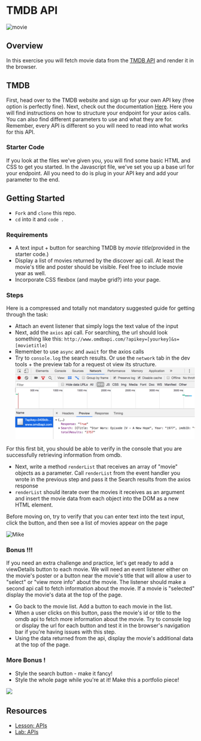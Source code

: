 # TMDB API

![movie](https://external-content.duckduckgo.com/iu/?u=https%3A%2F%2Fmedia.giphy.com%2Fmedia%2FrF9IEPtjdIJmE%2Fgiphy.gif&f=1&nofb=1)

## Overview

In this exercise you will fetch movie data from the [TMDB API](https://developers.themoviedb.org/3/getting-started/introduction) and render it in the browser.

## TMDB

First, head over to the TMDB website and sign up for your own API key (free option is perfectly fine). Next, check out the documentation [Here](https://developers.themoviedb.org/3/getting-started/introduction). Here you will find instructions on how to structure your endpoint for your axios calls. You can also find different parameters to use and what they are for. Remember, every API is different so you will need to read into what works for this API.

### Starter Code

If you look at the files we've given you, you will find some basic HTML and CSS to get you started. In the Javascript file, we've set you up a base url for your endpoint. All you need to do is plug in your API key and add your parameter to the end.


## Getting Started 
- `Fork` and `clone` this repo.
- `cd` into it and `code .`

### Requirements

- A text input + button for searching TMDB by _movie title_(provided in the starter code.)
- Display a list of movies returned by the discover api call.  At least the movie's title and poster should be visible. Feel free to include movie year as well.
- Incorporate CSS flexbox (and maybe grid?) into your page.

### Steps

Here is a compressed and totally not mandatory suggested guide for getting through the task:

- Attach an event listener that simply logs the text value of the input
- Next, add the `axios` api call.  For searching, the url should look something like this: `http://www.omdbapi.com/?apikey=[yourkey]&s=[movietitle]`
- Remember to use `async` and `await` for the axios calls
- Try to `console.log` the search results.  Or use the `network` tab in the dev tools + the preview tab for a request ot view its structure.
![dev tools](./devtools.png)

For this first bit, you should be able to verify in the console that you are successfully retrieving information from omdb.

- Next, write a method `renderList` that receives an array of "movie" objects as a parameter.  Call `renderList` from the event handler you wrote in the previous step and pass it the Search results from the axios response
- `renderList` should iterate over the movies it receives as an argument and insert the movie data from each object into the DOM as a new HTML element.

Before moving on, try to verify that you can enter text into the text input, click the button, and then see a list of movies appear on the page

![Mike](https://external-content.duckduckgo.com/iu/?u=https%3A%2F%2Fmedia1.tenor.com%2Fimages%2F54451401d52c0dd2fe9ee5752857d53c%2Ftenor.gif%3Fitemid%3D3579864&f=1&nofb=1)

### Bonus !!!

If you need an extra challenge and practice, let's get ready to add a viewDetails button to each movie.
We will need an event listener either on the movie's poster or a button near the movie's title that will allow a user to "select" or "view more info" about the movie.  The listener should make a second api call to fetch information about the movie. If a movie is "selected" display the movie's data at the top of the page.

- Go back to the movie list.  Add a button to each movie in the list.  
- When a user clicks on this button, pass the movie's id or title to the omdb api to fetch more information about the movie.  Try to console log or display the url for each button and test it in the browser's navigation bar if you're having issues with this step.
- Using the data returned from the api, display the movie's additional data at the top of the page.

### More Bonus !

- Style the search button - make it fancy!
- Style the whole page while you're at it! Make this a portfolio piece!

<img src="https://media0.giphy.com/media/oe1kFNiUhLcSA/giphy.gif" width="700px">

## Resources
- [Lesson: APIs](https://github.com/SEI-R-4-26/u1_lesson_intro_to_APIs)
- [Lab: APIs](https://github.com/SEI-R-4-26/u1_lab_API_dogs)
